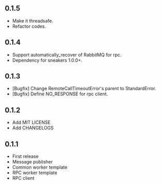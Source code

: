 ## 0.1.5
* Make it threadsafe.
* Refactor codes.

## 0.1.4

* Support automatically_recover of RabbitMQ for rpc.
* Dependency for sneakers 1.0.0+.

## 0.1.3

* [Bugfix] Change RemoteCallTimeoutError's parent to StandardError.
* [Bugfix] Define NO_RESPONSE for rpc client.

## 0.1.2

* Add MIT LICENSE
* Add CHANGELOGS

## 0.1.1

* First release
* Message publisher
* Common worker template
* RPC worker template
* RPC client
